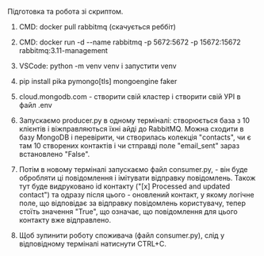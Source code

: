 Підготовка та робота зі скриптом.

1. CMD: docker pull rabbitmq (скачується реббіт)

2. CMD: docker run -d --name rabbitmq -p 5672:5672 -p 15672:15672 rabbitmq:3.11-management 

3. VSCode: python -m venv venv і запустити venv

4. pip install pika pymongo[tls] mongoengine faker

5. cloud.mongodb.com - створити свій кластер і створити свій УРІ в файл .env

6. Запускаємо producer.py в одному терміналі: створюється база з 10 клієнтів і віжправляються їхні айді до RabbitMQ. Можна сходити в базу MongoDB і перевірити, чи створилась колекція "contacts", чи є там 10 створених контактів і чи стправді поле "email_sent" зараз встановлено "False".

7. Потім в новому терміналі запускаємо файл consumer.py, - він буде обробляти ці повідомлення і імітувати відправку повідомлень. 
Також тут буде видруковано id контакту ("[x] Processed and updated contact") та одразу після цього - оновлений контакт, у якому логічне поле, що відповідає за відправку повідомлень користувачу, тепер стоїть значення "True", що означає, що повідомлення для цього контакту вже відправлено.

8. Щоб зупинити роботу споживача (файл consumer.py), слід у відповідному терміналі натиснути CTRL+C.



